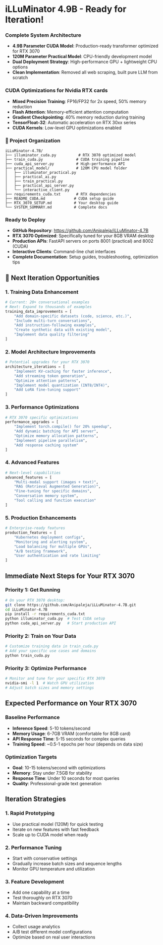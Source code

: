 # iLLuMinator 4.9B - Ready for Iteration!

### Complete System Architecture
- **4.9B Parameter CUDA Model**: Production-ready transformer optimized for RTX 3070
- **120M Parameter Practical Model**: CPU-friendly development model
- **Dual Deployment Strategy**: High-performance GPU + lightweight CPU options
- **Clean Implementation**: Removed all web scraping, built pure LLM from scratch

### CUDA Optimizations for Nvidia RTX cards
- **Mixed Precision Training**: FP16/FP32 for 2x speed, 50% memory reduction
- **Flash Attention**: Memory-efficient attention computation
- **Gradient Checkpointing**: 40% memory reduction during training
- **TensorFloat-32**: Automatic acceleration on RTX 30xx series
- **CUDA Kernels**: Low-level GPU optimizations enabled

### 📁 Project Organization
```
iLLuMinator-4.7B/
├── illuminator_cuda.py          # RTX 3070 optimized model
├── train_cuda.py               # CUDA training pipeline
├── cuda_api_server.py          # High-performance API
├── practical_model/            # 120M CPU model folder
│   ├── illuminator_practical.py
│   ├── practical_ai.py
│   ├── train_practical.py
│   ├── practical_api_server.py
│   └── interactive_client.py
├── requirements_cuda.txt       # RTX dependencies
├── README_CUDA.md             # CUDA setup guide
├── RTX_3070_SETUP.md          # Your desktop guide
└── SYSTEM_SUMMARY.md          # Complete docs
```

### Ready to Deploy
- **GitHub Repository**: https://github.com/Anipaleja/iLLuMinator-4.7B
- **RTX 3070 Optimized**: Specifically tuned for your 8GB VRAM desktop
- **Production APIs**: FastAPI servers on ports 8001 (practical) and 8002 (CUDA)
- **Interactive Clients**: Command-line chat interfaces
- **Complete Documentation**: Setup guides, troubleshooting, optimization tips

## 🔄 Next Iteration Opportunities

### 1. **Training Data Enhancement**
```python
# Current: 20+ conversational examples
# Next: Expand to thousands of examples
training_data_improvements = [
    "Add domain-specific datasets (code, science, etc.)",
    "Include multi-turn conversations",
    "Add instruction-following examples", 
    "Create synthetic data with existing model",
    "Implement data quality filtering"
]
```

### 2. **Model Architecture Improvements**
```python
# Potential upgrades for your RTX 3070
architecture_iterations = [
    "Implement KV-caching for faster inference",
    "Add streaming token generation",
    "Optimize attention patterns",
    "Implement model quantization (INT8/INT4)",
    "Add LoRA fine-tuning support"
]
```

### 3. **Performance Optimizations**
```python
# RTX 3070 specific optimizations
performance_upgrades = [
    "Implement torch.compile() for 20% speedup",
    "Add dynamic batching for API server",
    "Optimize memory allocation patterns",
    "Implement pipeline parallelism",
    "Add response caching system"
]
```

### 4. **Advanced Features**
```python
# Next-level capabilities
advanced_features = [
    "Multi-modal support (images + text)",
    "RAG (Retrieval Augmented Generation)",
    "Fine-tuning for specific domains",
    "Conversation memory system",
    "Tool calling and function execution"
]
```

### 5. **Production Enhancements**
```python
# Enterprise-ready features
production_features = [
    "Kubernetes deployment configs",
    "Monitoring and alerting system",
    "Load balancing for multiple GPUs",
    "A/B testing framework",
    "User authentication and rate limiting"
]
```

## Immediate Next Steps for Your RTX 3070

### Priority 1: Get Running
```bash
# On your RTX 3070 desktop:
git clone https://github.com/Anipaleja/iLLuMinator-4.7B.git
cd iLLuMinator-4.7B
pip install -r requirements_cuda.txt
python illuminator_cuda.py  # Test CUDA setup
python cuda_api_server.py   # Start production API
```

### Priority 2: Train on Your Data
```bash
# Customize training data in train_cuda.py
# Add your specific use cases and domains
python train_cuda.py
```

### Priority 3: Optimize Performance
```bash
# Monitor and tune for your specific RTX 3070
nvidia-smi -l 1  # Watch GPU utilization
# Adjust batch sizes and memory settings
```

## Expected Performance on Your RTX 3070

### Baseline Performance
- **Inference Speed**: 5-10 tokens/second
- **Memory Usage**: 6-7GB VRAM (comfortable for 8GB card)
- **API Response Time**: 5-15 seconds for complex queries
- **Training Speed**: ~0.5-1 epochs per hour (depends on data size)

### Optimization Targets
- **Goal**: 10-15 tokens/second with optimizations
- **Memory**: Stay under 7.5GB for stability
- **Response Time**: Under 10 seconds for most queries
- **Quality**: Professional-grade text generation

## Iteration Strategies

### 1. **Rapid Prototyping**
- Use practical model (120M) for quick testing
- Iterate on new features with fast feedback
- Scale up to CUDA model when ready

### 2. **Performance Tuning**
- Start with conservative settings
- Gradually increase batch sizes and sequence lengths
- Monitor GPU temperature and utilization

### 3. **Feature Development**
- Add one capability at a time
- Test thoroughly on RTX 3070
- Maintain backward compatibility

### 4. **Data-Driven Improvements**
- Collect usage analytics
- A/B test different model configurations
- Optimize based on real user interactions

